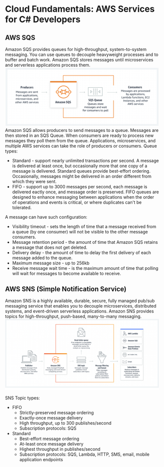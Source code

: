 # Cloud Fundamentals: AWS Services for C# Developers

## AWS SQS

Amazon SQS provides queues for high-throughput, system-to-system messaging. You can use queues to decouple heavyweight
processes and to buffer and batch work. Amazon SQS stores messages until microservices and serverless applications
process them.
![How AWS SQS works](./img/how-aws-sqs-works.svg)
Amazon SQS allows producers to send messages to a queue. Messages are then stored in an SQS Queue. When consumers are
ready to process new messages they poll them from the queue. Applications, microservices, and multiple AWS services can
take the role of producers or consumers.
Queue types:

- Standard - support nearly unlimited transactions per second. A message is delivered at least once, but occasionally
  more that one copy of a message is delivered. Standard queues provide best-effort ordering. Occasionally, messages
  might be delivered in an order different from which they were sent.
- FIFO - support up to 3000 messages per second, each message is delivered eactly once, and message order is preserved.
  FIFO queues are designed to enhance messaging between applications when the order of operations and events is
  critical, or where duplicates can't be tolerated.

A message can have such configuration:

- Visibility timeout - sets the length of time that a message received from a queue (by one consumer) will not be
  visible to the other message consumers.
- Message retention period - the amount of time that Amazon SQS retains a message that does not get deleted.
- Delivery delay - the amount of time to delay the first delivery of each message added to the queue.
- Maximum message size - up to 256kb
- Receive message wait time - is the maximum amount of time that polling will wait for messages to become available to
  receive.

## AWS SNS (Simple Notification Service)

Amazon SNS is a highly available, durable, secure, fully managed pub/sub messaging service that enables you to decouple
microservices, distributed systems, and event-driven serverless applications. Amazon SNS provides topics for
high-throughput, push-based, many-to-many messaging.
![How AWS SNS works](./img/how-aws-sns-works.png)

SNS Topic types:

- FIFO
    - Strictly-preserved message ordering
    - Exactly-once message delivery
    - High throughput, up to 300 publishes/second
    - Subscription protocols: SQS
- Standard
    - Best-effort message ordering
    - At-least once message delivery
    - Highest throughput in publishes/second
    - Subscription protocols: SQS, Lambda, HTTP, SMS, email, mobile application endpoints